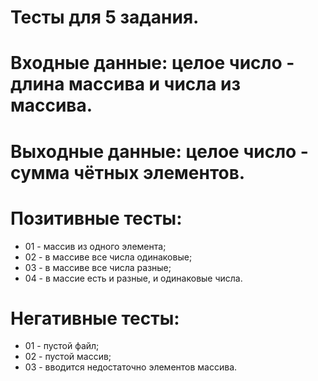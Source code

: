 # Тесты для 5 задания.

# Входные данные: целое число - длина массива и числа из массива.

# Выходные данные: целое число - сумма чётных элементов.

# Позитивные тесты:

- 01 - массив из одного элемента;
- 02 - в массиве все числа одинаковые;
- 03 - в массиве все числа разные;
- 04 - в массие есть и разные, и одинаковые числа.

# Негативные тесты:

- 01 - пустой файл;
- 02 - пустой массив;
- 03 - вводится недостаточно элементов массива.
